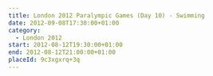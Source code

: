 ```yaml
---
title: London 2012 Paralympic Games (Day 10) - Swimming
date: 2012-09-08T17:30:00+01:00
category:
  - London 2012
start: 2012-08-12T19:30:00+01:00
end: 2012-08-12T21:00:00+01:00
placeId: 9c3xgxrq+3q
---
```


